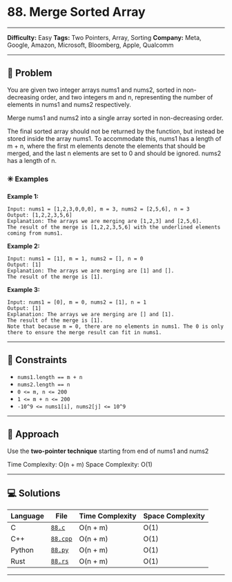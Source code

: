 # 88. Merge Sorted Array

---
**Difficulty:** Easy
**Tags:** Two Pointers, Array, Sorting
**Company:** Meta, Google, Amazon, Microsoft, Bloomberg, Apple, Qualcomm
___
## 🧠 Problem

You are given two integer arrays nums1 and nums2, sorted in non-decreasing order, and two integers m and n, representing the number of elements in nums1 and nums2 respectively.

Merge nums1 and nums2 into a single array sorted in non-decreasing order.

The final sorted array should not be returned by the function, but instead be stored inside the array nums1. To accommodate this, nums1 has a length of m + n, where the first m elements denote the elements that should be merged, and the last n elements are set to 0 and should be ignored. nums2 has a length of n.


### ✳️ Examples

**Example 1:**

    Input: nums1 = [1,2,3,0,0,0], m = 3, nums2 = [2,5,6], n = 3
    Output: [1,2,2,3,5,6]
    Explanation: The arrays we are merging are [1,2,3] and [2,5,6].
    The result of the merge is [1,2,2,3,5,6] with the underlined elements coming from nums1.

**Example 2:**

    Input: nums1 = [1], m = 1, nums2 = [], n = 0
    Output: [1]
    Explanation: The arrays we are merging are [1] and [].
    The result of the merge is [1].

**Example 3:**

    Input: nums1 = [0], m = 0, nums2 = [1], n = 1
    Output: [1]
    Explanation: The arrays we are merging are [] and [1].
    The result of the merge is [1].
    Note that because m = 0, there are no elements in nums1. The 0 is only there to ensure the merge result can fit in nums1.

---
## 📌 Constraints

- `nums1.length == m + n`
- `nums2.length == n`
- `0 <= m, n <= 200`
- `1 <= m + n <= 200`
- `-10^9 <= nums1[i], nums2[j] <= 10^9`

---

## 🚀 Approach

Use the **two-pointer technique** starting from end of nums1 and nums2

Time Complexity: O(n + m)
Space Complexity: O(1)

---

## 💻 Solutions

| Language | File                      | Time Complexity | Space Complexity |
|----------|---------------------------|------------------|------------------|
| C        | [`88.c`](./88.c)        | O(n + m)             | O(1)             |
| C++      | [`88.cpp`](./88.cpp)    | O(n + m)             | O(1)             |
| Python   | [`88.py`](./88.py)      | O(n + m)             | O(1)             |
| Rust     | [`88.rs`](./88.rs)      | O(n + m)             | O(1)             |

---

